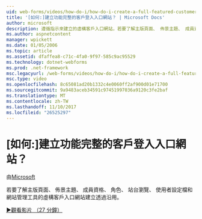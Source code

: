 ```yaml
---
uid: web-forms/videos/how-do-i/how-do-i-create-a-full-featured-customer-login-portal
title: '[如何:]建立功能完整的客戶登入入口網站？ | Microsoft Docs'
author: microsoft
description: 遵循指示來建立的虛構客戶入口網站，若要了解主版頁面、 佈景主題、 成員資格、 角色、 站台瀏覽、 使用者設定檔，並...
ms.author: aspnetcontent
manager: wpickett
ms.date: 01/05/2006
ms.topic: article
ms.assetid: dfaffea8-c71c-4fa0-9f97-585c9ac95529
ms.technology: dotnet-webforms
ms.prod: .net-framework
msc.legacyurl: /web-forms/videos/how-do-i/how-do-i-create-a-full-featured-customer-login-portal
msc.type: video
ms.openlocfilehash: 8c65081ad20b1332c4e0060ff2af900d01e71700
ms.sourcegitcommit: 9a9483aceb34591c97451997036a9120c3fe2baf
ms.translationtype: MT
ms.contentlocale: zh-TW
ms.lasthandoff: 11/10/2017
ms.locfileid: "26525297"
---
```

<a name="how-do-i-create-a-full-featured-customer-login-portal"></a>[如何:]建立功能完整的客戶登入入口網站？
====================
由[Microsoft](https://github.com/microsoft)

若要了解主版頁面、 佈景主題、 成員資格、 角色、 站台瀏覽、 使用者設定檔和網站管理工具的虛構客戶入口網站建立透過沿用。

[&#9654;觀看影片 （27 分鐘）](https://channel9.msdn.com/Blogs/ASP-NET-Site-Videos/how-do-i-create-a-full-featured-customer-login-portal)
